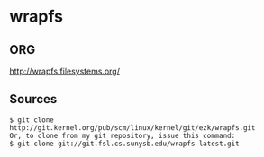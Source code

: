 # wrapfs

## ORG

http://wrapfs.filesystems.org/

## Sources

```
$ git clone http://git.kernel.org/pub/scm/linux/kernel/git/ezk/wrapfs.git
Or, to clone from my git repository, issue this command:
$ git clone git://git.fsl.cs.sunysb.edu/wrapfs-latest.git
```